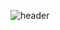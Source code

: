 ![header](https://capsule-render.vercel.app/api?type=waving&color=auto&height=300&section=header&text=BookHouse%20&fontSize=90)
